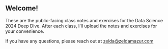 ## Welcome!
These are the public-facing class notes and exercises for the Data Science 2024 Deep Dive. After each class, I'll upload the notes and exercises for your convenience.

If you have any questions, please reach out at zelda@zeldamazur.com
